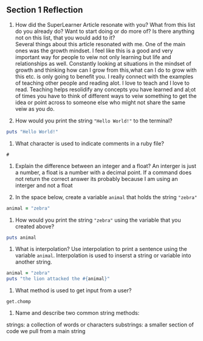 ## Section 1 Reflection

1. How did the SuperLearner Article resonate with you? What from this list do you already do? Want to start doing or do more of? Is there anything not on this list, that you would add to it?  
  Several things about this article resonated with me. One of the main ones was the growth mindset. I feel like this is a good and very important way for people to veiw not only learning but life and relationships as well. Constantly looking at situations in the mindset of growth and thinking how can I grow from this,what can I do to grow with this etc. is only going to benefit you. I really connect with the examples of teaching other people and reading alot. I love to teach and I love to read. Teaching helps resolidify any concepts you have learned and al;ot of times you have to think of different ways to veiw something to get the idea or point across to someone else who might not share the same veiw as you do.

1. How would you print the string `"Hello World!"` to the terminal? 

```ruby
puts "Hello World!"
```
    
1. What character is used to indicate comments in a ruby file?

`#`

1. Explain the difference between an integer and a float?
An interger is just a number, a float is a number with a decimal point. If a command does not return the correct answer its probably because I am using an interger and not a float

1. In the space below, create a variable `animal` that holds the string `"zebra"`

```ruby
animal = "zebra"
```

1. How would you print the string `"zebra"` using the variable that you created above?
```ruby
puts animal
```

1. What is interpolation? Use interpolation to print a sentence using the variable `animal`.
Interpolation is used to inserst a string or variable into another string.
```ruby
animal = "zebra"
puts "the lion attacked the #{animal}"
```

1. What method is used to get input from a user?

`get.chomp`

1. Name and describe two common string methods:

strings: a collection of words or characters
substrings: a smaller section of code we pull from a main string

